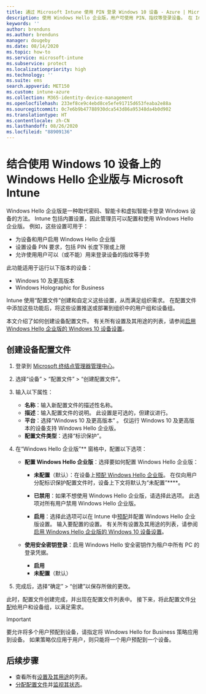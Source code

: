 ```yaml
---
title: 通过 Microsoft Intune 使用 PIN 登录 Windows 10 设备 - Azure | Microsoft Docs
description: 使用 Windows Hello 企业版，用户可使用 PIN、指纹等登录设备。 在 Intune 中为包含这些设置的 Windows 10 设备创建标识保护配置文件，并将配置文件分配到用户组和设备组。
keywords: ''
author: brenduns
ms.author: brenduns
manager: dougeby
ms.date: 08/14/2020
ms.topic: how-to
ms.service: microsoft-intune
ms.subservice: protect
ms.localizationpriority: high
ms.technology: ''
ms.suite: ems
search.appverid: MET150
ms.custom: intune-azure
ms.collection: M365-identity-device-management
ms.openlocfilehash: 233ef8ce9c4ebd8ce5efe91715d653feaba2e88a
ms.sourcegitcommit: 0c7e6b9b47788930dca543d86a95348da4b0d902
ms.translationtype: HT
ms.contentlocale: zh-CN
ms.lasthandoff: 08/26/2020
ms.locfileid: "88909136"
---
```

# <a name="use-windows-hello-for-business-on-windows-10-devices-with-microsoft-intune"></a>结合使用 Windows 10 设备上的 Windows Hello 企业版与 Microsoft Intune

Windows Hello 企业版是一种取代密码、智能卡和虚拟智能卡登录 Windows 设备的方法。 Intune 包括内置设置，因此管理员可以配置和使用 Windows Hello 企业版。 例如，这些设置可用于：

- 为设备和用户启用 Windows Hello 企业版
- 设置设备 PIN 要求，包括 PIN 长度下限或上限
- 允许使用用户可以（或不能）用来登录设备的指纹等手势

此功能适用于运行以下版本的设备：

- Windows 10 及更高版本
- Windows Holographic for Business

Intune 使用“配置文件”创建和自定义这些设置，从而满足组织需求。 在配置文件中添加这些功能后，将这些设置推送或部署到组织中的用户组和设备组。

本文介绍了如何创建设备配置文件。 有关所有设置及其用途的列表，请参阅[启用 Windows Hello 企业版的 Windows 10 设备设置](identity-protection-windows-settings.md)。

## <a name="create-the-device-profile"></a>创建设备配置文件

1. 登录到 [Microsoft 终结点管理器管理中心](https://go.microsoft.com/fwlink/?linkid=2109431)。

2. 选择“设备” > “配置文件” > “创建配置文件”。

3. 输入以下属性：

   - **名称**：输入新配置文件的描述性名称。
   - **描述**：输入配置文件的说明。 此设置是可选的，但建议进行。
   - **平台**：选择“Windows 10 及更高版本”  。 仅运行 Windows 10 及更高版本的设备支持 Windows Hello 企业版。
   - **配置文件类型**：选择“标识保护”。

4. 在“Windows Hello 企业版”** 窗格中，配置以下选项：

   - **配置 Windows Hello 企业版**：选择要如何配置 Windows Hello 企业版：

     - **未配置**（默认）：在设备上[预配 Windows Hello 企业版](/windows/security/identity-protection/hello-for-business/hello-how-it-works-provisioning)。 在仅向用户分配标识保护配置文件时，设备上下文将默认为“未配置”****。

     - **已禁用**：如果不想使用 Windows Hello 企业版，请选择此选项。 此选项对所有用户禁用 Windows Hello 企业版。

     - **启用**：选择此选项可以在 Intune 中[预配](/windows/security/identity-protection/hello-for-business/hello-how-it-works-provisioning)并配置 Windows Hello 企业版设置。 输入要配置的设置。 有关所有设置及其用途的列表，请参阅[启用 Windows Hello 企业版的 Windows 10 设备设置](identity-protection-windows-settings.md)。

   - **使用安全密钥登录**：启用 Windows Hello 安全密钥作为租户中所有 PC 的登录凭据。

     - **启用**
     - **未配置**（默认）

5. 完成后，选择“确定” > “创建”以保存所做的更改。

此时，配置文件创建完成，并出现在配置文件列表中。 接下来，将此配置文件[分配](../configuration/device-profile-assign.md)给用户和设备组，以满足需求。

> [!IMPORTANT]
> 要允许将多个用户预配到设备，请指定将 Windows Hello for Business 策略应用到设备。 如果策略仅应用于用户，则只能将一个用户预配到一个设备。

<!--  Removing image as part of design review; retaining source until we known the disposition.

## Example of device restriction settings

In this high-level example, you'll create a device restriction policy that blocks the use of the built-in camera app on Android devices.

![How to disable the camera on Android devices](./media/identity-protection-configure/disable-android-camera.png)

-->

## <a name="next-steps"></a>后续步骤

- 查看所有[设置及其用途](identity-protection-windows-settings.md)的列表。
- [分配配置文件](../configuration/device-profile-assign.md)并[监视其状态](../configuration/device-profile-monitor.md)。